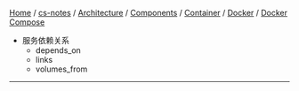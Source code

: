 [Home](https://mengxianbin.github.io) /
[cs-notes](https://mengxianbin.github.io/cs-notes/site) /
[Architecture](https://mengxianbin.github.io/cs-notes/site/Architecture) /
[Components](https://mengxianbin.github.io/cs-notes/site/Architecture/Components) /
[Container](https://mengxianbin.github.io/cs-notes/site/Architecture/Components/Container) /
[Docker](https://mengxianbin.github.io/cs-notes/site/Architecture/Components/Container/Docker) /
[Docker Compose](https://mengxianbin.github.io/cs-notes/site/Architecture/Components/Container/Docker/Docker%20Compose)

* 服务依赖关系
    * depends_on
    * links
    * volumes_from

---
